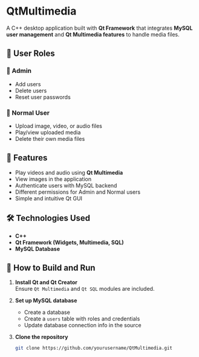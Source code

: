 # QtMultimedia

A C++ desktop application built with **Qt Framework** that integrates **MySQL user management** and **Qt Multimedia features** to handle media files.

## 👥 User Roles

### 👑 Admin
- Add users  
- Delete users  
- Reset user passwords  

### 👤 Normal User
- Upload image, video, or audio files  
- Play/view uploaded media  
- Delete their own media files  

## 🎵 Features

- Play videos and audio using **Qt Multimedia**
- View images in the application
- Authenticate users with MySQL backend
- Different permissions for Admin and Normal users
- Simple and intuitive Qt GUI

## 🛠️ Technologies Used

- **C++**
- **Qt Framework (Widgets, Multimedia, SQL)**
- **MySQL Database**

## 🚀 How to Build and Run

1. **Install Qt and Qt Creator**  
   Ensure `Qt Multimedia` and `Qt SQL` modules are included.

2. **Set up MySQL database**  
   - Create a database  
   - Create a `users` table with roles and credentials  
   - Update database connection info in the source

3. **Clone the repository**
   ```bash
   git clone https://github.com/yourusername/QtMultimedia.git
